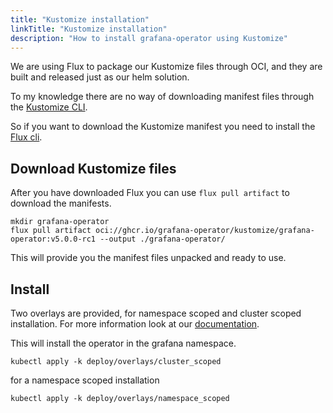 ```yaml
---
title: "Kustomize installation"
linkTitle: "Kustomize installation"
description: "How to install grafana-operator using Kustomize"
---
```


We are using Flux to package our Kustomize files through OCI, and they are built and released just as our helm solution.

To my knowledge there are no way of downloading manifest files through the [Kustomize CLI](https://kustomize.io/).

So if you want to download the Kustomize manifest you need to install the [Flux cli](https://fluxcd.io/flux/installation/).

## Download Kustomize files

After you have downloaded Flux you can use `flux pull artifact` to download the manifests.

```shell
mkdir grafana-operator
flux pull artifact oci://ghcr.io/grafana-operator/kustomize/grafana-operator:v5.0.0-rc1 --output ./grafana-operator/
```

This will provide you the manifest files unpacked and ready to use.

## Install

Two overlays are provided, for namespace scoped and cluster scoped installation.
For more information look at our [documentation](https://grafana-operator.github.io/grafana-operator/docs/grafana/#where-should-the-operator-look-for-grafana-resources).

This will install the operator in the grafana namespace.

```shell
kubectl apply -k deploy/overlays/cluster_scoped
```

for a namespace scoped installation

```shell
kubectl apply -k deploy/overlays/namespace_scoped
```
